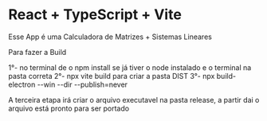 # React + TypeScript + Vite

Esse App é uma Calculadora de Matrizes + Sistemas Lineares

Para fazer a Build

1°- no terminal de o npm install se já tiver o node instalado e o terminal na pasta correta
2°- npx vite build para criar a pasta DIST
3°- npx build-electron --win --dir --publish=never  

A terceira etapa irá criar o arquivo executavel na pasta release, a partir dai o arquivo está pronto para ser portado